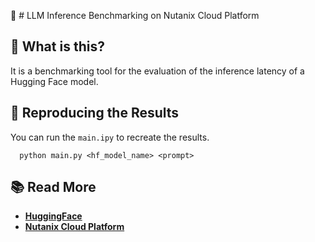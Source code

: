 🤖 # LLM Inference Benchmarking on Nutanix Cloud Platform

## 🤔 What is this?

It is a benchmarking tool for the evaluation of the inference latency of a Hugging Face model. 

## 🚀 Reproducing the Results

You can run the `main.ipy` to recreate the results.

```
  python main.py <hf_model_name> <prompt>
```

## 📚 Read More


* [**HuggingFace**](https://huggingface.co/)
* [**Nutanix Cloud Platform**](https://www.nutanix.com/products)

